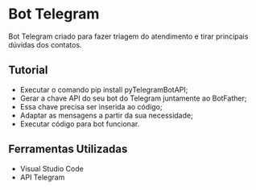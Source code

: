 # Bot Telegram

Bot Telegram criado para fazer triagem do atendimento e tirar principais dúvidas dos contatos.

## Tutorial

- Executar o comando pip install pyTelegramBotAPI;
- Gerar a chave API do seu bot do Telegram juntamente ao BotFather;
- Essa chave precisa ser inserida ao código;
- Adaptar as mensagens a partir da sua necessidade;
- Executar código para bot funcionar.

## Ferramentas Utilizadas

- Visual Studio Code
- API Telegram